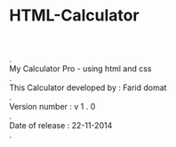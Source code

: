 # HTML-Calculator<br><br>
.<br>
My Calculator Pro - using html and css<br>
.<br>
This Calculator developed by : Farid domat<br>
.<br>
Version number : v 1 . 0<br>
.<br>
Date of release : 22-11-2014<br>
.<br>
